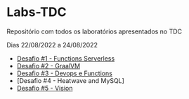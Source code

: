 # Labs-TDC
Repositório com todos os laboratórios apresentados no TDC 

Dias 22/08/2022 a 24/08/2022 

- [Desafio #1 - Functions Serverless](/Lab.%20%231%20-%20Functions%20Serverless)
- [Desafio #2 - GraalVM](/Lab.%20%232%20-%20GraalVM)
- [Desafio #3 - Devops e Functions](/Lab.%20%233%20-%20Devops%20e%20Functions)
- [Desafio #4 - Heatwave and MySQL]
- [Desafio #5 - Vision](/Lab.%20%236%20-%20Vision/OCI-VISION-main)
